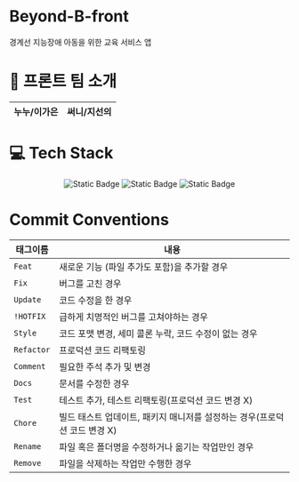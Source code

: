 # Beyond-B-front
경계선 지능장애 아동을 위한 교육 서비스 앱

# 🥰 **프론트** 팀 소개

| **누누/이가은** | **써니/지선의** |
| :------: | :------: |


# 💻 Tech Stack
<div align="center">
<img alt="Static Badge" src="https://img.shields.io/badge/Java-ec2025?style=flat-square&logo=java&logoColor=white">
<img alt="Static Badge" src="https://img.shields.io/badge/Android-34A853?style=flat-square&logo=android&logoColor=white">
<img alt="Static Badge" src="https://img.shields.io/badge/Figma-F24E1E?style=flat-square&logo=figma&logoColor=white">
</div>

# Commit Conventions

| 태그이름     | 내용                                          |
|------------|----------------------------------------------------------|
| `Feat`     | 새로운 기능 (파일 추가도 포함)을 추가할 경우                       |
| `Fix `     | 버그를 고친 경우                                             |
| `Update`   | 코드 수정을 한 경우                                 |
| `!HOTFIX`  | 급하게 치명적인 버그를 고쳐야하는 경우                       |
| `Style`    | 코드 포맷 변경, 세미 콜론 누락, 코드 수정이 없는 경우            |
| `Refactor` | 프로덕션 코드 리팩토링                                |
| `Comment`  | 필요한 주석 추가 및 변경                              |
| `Docs`     | 문서를 수정한 경우                                  |
| `Test`     | 테스트 추가, 테스트 리팩토링(프로덕션 코드 변경 X)              |
| `Chore`    | 빌드 태스트 업데이트, 패키지 매니저를 설정하는 경우(프로덕션 코드 변경 X) |
| `Rename`   | 파일 혹은 폴더명을 수정하거나 옮기는 작업만인 경우                |
| `Remove`   | 파일을 삭제하는 작업만 수행한 경우                         |
